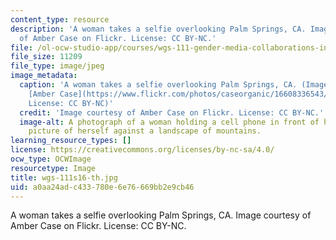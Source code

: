 ```yaml
---
content_type: resource
description: 'A woman takes a selfie overlooking Palm Springs, CA. Image courtesy
  of Amber Case on Flickr. License: CC BY-NC.'
file: /ol-ocw-studio-app/courses/wgs-111-gender-media-collaborations-in-feminism-and-technology-spring-2016/a0aa24adc433780e6e76669bb2e9cb46_wgs-111s16-th.jpg
file_size: 11209
file_type: image/jpeg
image_metadata:
  caption: 'A woman takes a selfie overlooking Palm Springs, CA. (Image courtesy of
    [Amber Case](https://www.flickr.com/photos/caseorganic/16608336543/) on Flickr.
    License: CC BY-NC)'
  credit: 'Image courtesy of Amber Case on Flickr. License: CC BY-NC.'
  image-alt: A photograph of a woman holding a cell phone in front of her taking a
    picture of herself against a landscape of mountains.
learning_resource_types: []
license: https://creativecommons.org/licenses/by-nc-sa/4.0/
ocw_type: OCWImage
resourcetype: Image
title: wgs-111s16-th.jpg
uid: a0aa24ad-c433-780e-6e76-669bb2e9cb46
---
```

A woman takes a selfie overlooking Palm Springs, CA. Image courtesy of Amber Case on Flickr. License: CC BY-NC.
